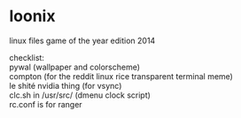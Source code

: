 # loonix
linux files game of the year edition 2014


checklist: <br>
pywal (wallpaper and colorscheme) <br>
compton (for the reddit linux rice transparent terminal meme) <br>
le shité nvidia thing (for vsync) <br>
clc.sh in /usr/src/ (dmenu clock script) <br>
rc.conf is for ranger
